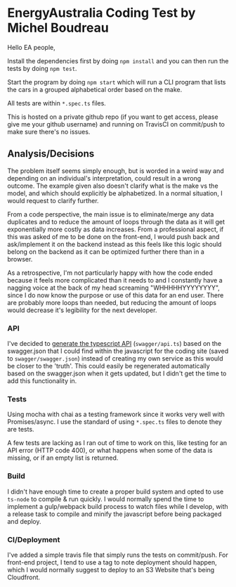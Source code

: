 # EnergyAustralia Coding Test by Michel Boudreau

Hello EA people,

Install the dependencies first by doing `npm install` and you can then run the tests by doing `npm test`.

Start the program by doing `npm start` which will run a CLI program that lists the cars in a grouped alphabetical order based on the make. 

All tests are within `*.spec.ts` files.

This is hosted on a private github repo (if you want to get access, please give me your github username) and running on TravisCI on commit/push to make sure there's no issues.

## Analysis/Decisions

The problem itself seems simply enough, but is worded in a weird way and depending on an individual's interpretation, could result in a wrong outcome.  The example given also doesn't clarify what is the make vs the model, and which should explicitly be alphabetized.  In a normal situation, I would request to clarify further.

From a code perspective, the main issue is to eliminate/merge any data duplicates and to reduce the amount of loops through the data as it will get exponentially more costly as data increases.  From a professional aspect, if this was asked of me to be done on the front-end, I would push back and ask/implement it on the backend instead as this feels like this logic should belong on the backend as it can be optimized further there than in a browser.

As a retrospective, I'm not particularly happy with how the code ended because it feels more complicated than it needs to and I constantly have a nagging voice at the back of my head screaming "WHHHHHYYYYYYYY", since I do now know the purpose or use of this data for an end user.  There are probably more loops than needed, but reducing the amount of loops would decrease it's legibility for the next developer.

### API

I've decided to [generate the typescript API](http://editor.swagger.io/) (`swagger/api.ts`) based on the swagger.json that I could find within the javascript for the coding site (saved to `swagger/swagger.json`) instead of creating my own service as this would be closer to the 'truth'.  This could easily be regenerated automatically based on the swagger.json when it gets updated, but I didn't get the time to add this functionality in.

### Tests

Using mocha with chai as a testing framework since it works very well with Promises/async.  I use the standard of using `*.spec.ts` files to denote they are tests.

A few tests are lacking as I ran out of time to work on this, like testing for an API error (HTTP code 400), or what happens when some of the data is missing, or if an empty list is returned.

### Build

I didn't have enough time to create a proper build system and opted to use `ts-node` to compile & run quickly.  I would normally spend the time to implement a gulp/webpack build process to watch files while I develop, with a release task to compile and minify the javascript before being packaged and deploy.

### CI/Deployment

I've added a simple travis file that simply runs the tests on commit/push.  For front-end project, I tend to use a tag to note deployment should happen, which I would normally suggest to deploy to an S3 Website that's being Cloudfront.


